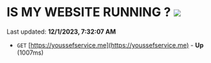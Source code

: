 # IS MY WEBSITE RUNNING ? [![](https://img.shields.io/static/v1?label=Sponsor&message=%E2%9D%A4&logo=GitHub&color=%23fe8e86)](https://github.com/sponsors/<username>)

Last updated: **12/1/2023, 7:32:07 AM**

- `GET` [https://youssefservice.me](https://youssefservice.me) - **Up** (1007ms)
